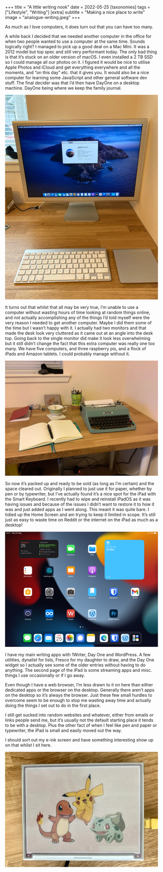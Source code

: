 +++
title =  "A little writing nook"
date =  2022-05-25
[taxonomies]
tags =  ["Lifestyle", "Writing"]
[extra]
subtitle =  "Making a nice place to write"
image = "analogue-writing.jpeg"
+++

As much as I love computers, it does turn out that you can have too many.

A while back I decided that we needed another computer in the office for  when two people wanted to use a computer at the same time. Sounds  logically right? I managed to pick up a good deal on a Mac Mini. It was a 2012 model but top spec and still very performant today. The only bad  thing is that it’s stuck on an older version of macOS. I even installed a 2 TB SSD so I could manage all our photos on it. I figured it would be  nice to utilise Apple Photos and iCloud and get everything everywhere  and all the moments, and “on this day” etc. that it gives you. It would  also be a nice computer for learning some JavaScript and other general  software dev stuff. The final decider was that I’d then have DayOne on a desktop machine. DayOne being where we keep the family journal.

![The Mac, with the heat generating Apple Cinema HD](mac-mini.jpeg "The Mac, with the heat generating Apple Cinema HD")

It turns out that whilst that all may be very true, I’m unable to use a  computer without wasting hours of time looking at random things online,  and not actually accomplishing any of the things I’d told myself were  the very reason I needed to get another computer. Maybe I did them some  of the time but I wasn’t happy with it. I actually had two monitors and  that made the desk look very cluttered as it came out at an angle into  the desk top. Going back to the single monitor did make it look less  overwhelming but it still didn’t change the fact that this extra  computer was really one too many. We have five computers, and three  raspberry pis, and a flock of iPads and Amazon tablets. I could probably manage without it.

![Analogue mode: Expert](analogue-writing.jpeg "Analogue mode: Expert")

So now it’s packed up and ready to be sold (as long as  I’m certain) and the space cleared out. Originally I planned to just use it for paper, whether by pen or by typewriter, but I’ve actually found  it’s a nice spot for the iPad with the Smart Keyboard. I recently had to wipe and reinstall iPadOS as it was having issues and because of the  issues I didn’t want to restore it to how it was and just added apps as I went along. This meant it was quite bare. I tidied up the Home Screen  and am trying to keep it limited in scope. It’s still just as easy to  waste time on Reddit or the internet on the iPad as much as a desktop!

![Trying to keep it simple](simple-ipad.jpeg "Trying to keep it simple")

I have my main writing apps with 1Writer, Day One and  WordPress. A few utilities, dynalist for lists, Fresco for my daughter  to draw, and the Day One widget so I actually see some of the older  entries without having to do anything. The second page of the iPad is  some streaming apps and misc. things I use occasionally or if I go away.

Even though I have a web browser, I’m less drawn to it on here than either  dedicated apps or the browser on the desktop. Generally there aren’t  apps on the desktop so it’s always the browser. Just these few small  hurdles to overcome seem to be enough to stop me wasting away time and  actually doing the things I set out to do in the first place.

I  still get sucked into random websites and whatever, either from emails  or links people send me, but it’s usually not the default starting place it tends to be with a desktop. Plus the other fact of when I feel like  pen and paper or typewriter, the iPad is small and easily moved out the  way.

I should sort out my e-ink screen and have something interesting show up on that whilst I sit here.

![Colour e-ink is fun!](eink.jpeg "Colour e-ink is fun!")
